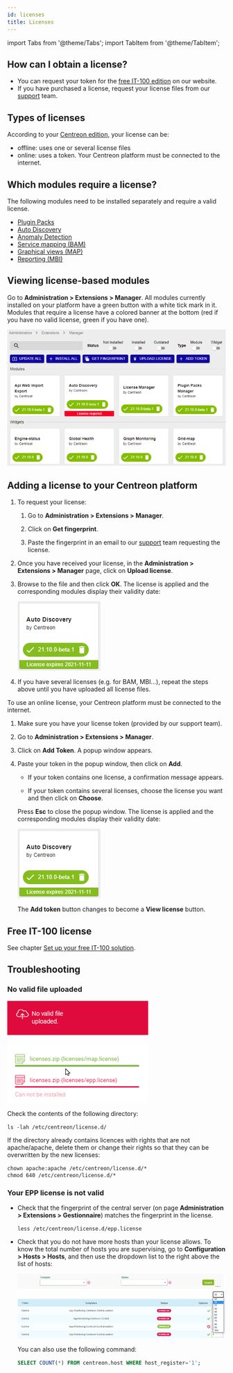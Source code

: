 ```yaml
---
id: licenses
title: Licenses
---
```

import Tabs from '@theme/Tabs';
import TabItem from '@theme/TabItem';


## How can I obtain a license?

* You can request your token for the [free IT-100 edition](../getting-started/it100.md) on our website.
* If you have purchased a license, request your license files from our [support](https://support.centreon.com) team.

## Types of licenses

According to your [Centreon edition](https://www.centreon.com/en/editions/), your license can be:
- offline: uses one or several license files
- online: uses a token. Your Centreon platform must be connected to the internet.

## Which modules require a license?

The following modules need to be installed separately and require a valid license.

- [Plugin Packs](../monitoring/pluginpacks.md#installation)
- [Auto Discovery](../monitoring/discovery/installation.md)
- [Anomaly Detection](../monitoring/anomaly-detection.md)
- [Service mapping (BAM)](../service-mapping/install.md)
- [Graphical views (MAP)](../graph-views/install.md)
- [Reporting (MBI)](../reporting/installation.md)

## Viewing license-based modules

Go to **Administration > Extensions > Manager**. All modules currently installed on your platform have a green button with a white tick mark in it. Modules that require a license have a colored banner at the bottom (red if you have no valid license, green if you have one).

![image](../assets/administration/licenses.png)

## Adding a license to your Centreon platform

<Tabs groupId="sync">
<TabItem value="Offline licenses" label="Offline licenses">

1. To request your license:

    1. Go to **Administration > Extensions > Manager**.

    2. Click on **Get fingerprint**.

    3. Paste the fingerprint in an email to our [support](mailto:support@centreon.com) team requesting the license.

2. Once you have received your license, in the **Administration > Extensions > Manager** page, click on **Upload license**.

5. Browse to the file and then click **OK**. The license is applied and the corresponding modules display their validity date:
    
    ![image](../assets/administration/license_valid.png)

6. If you have several licenses (e.g. for BAM, MBI...), repeat the steps above until you have uploaded all license files.

</TabItem>
<TabItem value="Online licenses" label="Online licenses">

To use an online license, your Centreon platform must be connected to the internet.

1. Make sure you have your license token (provided by our support team).

2. Go to **Administration > Extensions > Manager**.

3. Click on **Add Token**. A popup window appears.

4. Paste your token in the popup window, then click on **Add**.

    - If your token contains one license, a confirmation message appears.

    - If your token contains several licenses, choose the license you want and then click on **Choose**. 

    Press **Esc** to close the popup window. The license is applied and the corresponding modules display their validity date:
    
    ![image](../assets/administration/license_valid.png)

    The **Add token** button changes to become a **View license** button.

</TabItem>
</Tabs>

## Free IT-100 license

See chapter [Set up your free IT-100 solution](https://docs.centreon.com/current/en/getting-started/IT100).

## Troubleshooting

### No valid file uploaded

![image](../assets/administration/license_not_valid.png)

Check the contents of the following directory:

```shell
ls -lah /etc/centreon/license.d/
```

If the directory already contains licences with rights that are not apache/apache, delete them or change their rights so that they can be overwritten by the new licenses:

```shell
chown apache:apache /etc/centreon/license.d/*
chmod 640 /etc/centreon/license.d/*
```

### Your EPP license is not valid

* Check that the fingerprint of the central server (on page **Administration > Extensions > Gestionnaire**) matches the fingerprint in the license.

    ```shell
    less /etc/centreon/license.d/epp.license
    ```

* Check that you do not have more hosts than your license allows. To know the total number of hosts you are supervising, go to **Configuration > Hosts > Hosts**, and then use the dropdown list to the right above the list of hosts:

    ![image](../assets/administration/number-of-hosts.png)

    You can also use the following command:

    ```sql
    SELECT COUNT(*) FROM centreon.host WHERE host_register='1';
    ```
